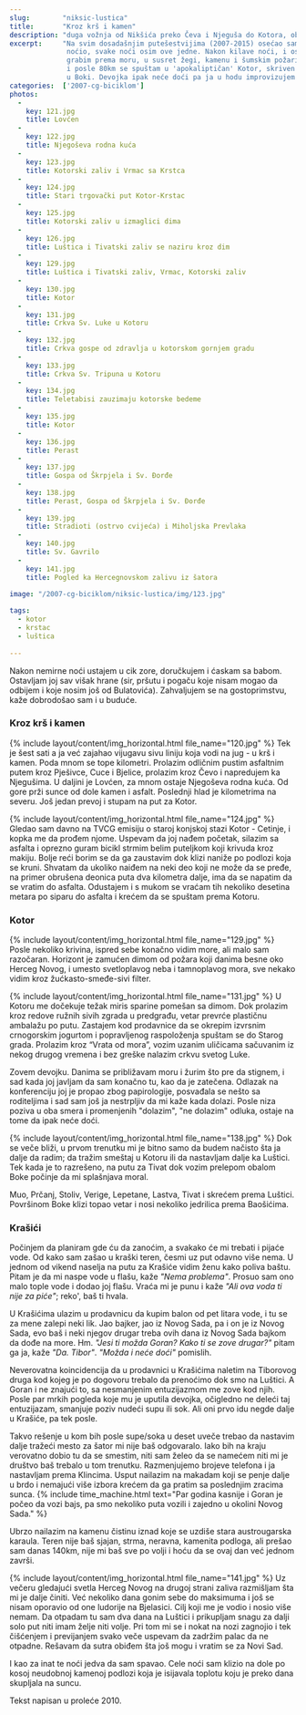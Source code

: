 ```yaml
---
slug:        "niksic-lustica"
title:       "Kroz krš i kamen"
description: "duga vožnja od Nikšića preko Čeva i Njeguša do Kotora, obalom Boke do Luštice"
excerpt:     "Na svim dosadašnjim putešestvijima (2007-2015) osećao sam se prilično opušteno i bezbedno, gde god da sam 
              noćio, svake noći osim ove jedne. Nakon kilave noći, i ostatak dana je išao nizbrdo. Krećem rano ujutro da 
              grabim prema moru, u susret žegi, kamenu i šumskim požarima čije mirise vetar donosi. Dobro sam potegao, 
              i posle 80km se spuštam u 'apokaliptičan' Kotor, skriven u žutoj izmaglici i smradu šume koja gori negde 
              u Boki. Devojka ipak neće doći pa ja u hodu improvizujem i vozim još 40ak km do Luštice."
categories:  ['2007-cg-biciklom']
photos:
  -
    key: 121.jpg
    title: Lovćen
  -
    key: 122.jpg
    title: Njegoševa rodna kuća
  -
    key: 123.jpg
    title: Kotorski zaliv i Vrmac sa Krstca
  -
    key: 124.jpg
    title: Stari trgovački put Kotor-Krstac
  -
    key: 125.jpg
    title: Kotorski zaliv u izmaglici dima
  -
    key: 126.jpg
    title: Luštica i Tivatski zaliv se naziru kroz dim
  -
    key: 129.jpg
    title: Luštica i Tivatski zaliv, Vrmac, Kotorski zaliv
  -
    key: 130.jpg
    title: Kotor
  -
    key: 131.jpg
    title: Crkva Sv. Luke u Kotoru
  -
    key: 132.jpg
    title: Crkva gospe od zdravlja u kotorskom gornjem gradu
  -
    key: 133.jpg
    title: Crkva Sv. Tripuna u Kotoru
  -
    key: 134.jpg
    title: Teletabisi zauzimaju kotorske bedeme
  -
    key: 135.jpg
    title: Kotor
  -
    key: 136.jpg
    title: Perast
  -
    key: 137.jpg
    title: Gospa od Škrpjela i Sv. Đorđe
  -
    key: 138.jpg
    title: Perast, Gospa od Škrpjela i Sv. Đorđe
  -
    key: 139.jpg
    title: Stradioti (ostrvo cvijeća) i Miholjska Prevlaka
  -
    key: 140.jpg
    title: Sv. Gavrilo
  -
    key: 141.jpg
    title: Pogled ka Hercegnovskom zalivu iz šatora

image: "/2007-cg-biciklom/niksic-lustica/img/123.jpg"
  
tags:
  - kotor
  - krstac
  - luštica
  
---
```



Nakon nemirne noći ustajem u cik zore, doručkujem i ćaskam sa babom. Ostavljam joj sav višak hrane (sir, pršutu i 
pogaču koje nisam mogao da odbijem i koje nosim još od Bulatovića). Zahvaljujem se na gostoprimstvu, kaže dobrodošao 
sam i u buduće.

### Kroz krš i kamen

{% include layout/content/img_horizontal.html file_name="120.jpg" %}
Tek je šest sati a ja već zajahao vijugavu sivu liniju koja vodi na jug - u krš i kamen. Poda mnom se tope kilometri. 
Prolazim odličnim pustim asfaltnim putem kroz Pješivce, Cuce i Bjelice, prolazim kroz Čevo i napredujem ka Njegušima. 
U daljini je Lovćen, za mnom ostaje Njegoševa rodna kuća. Od gore prži sunce od dole kamen i asfalt. Poslednji hlad je 
kilometrima na severu. Još jedan prevoj i stupam na put za Kotor.

{% include layout/content/img_horizontal.html file_name="124.jpg" %}
Gledao sam davno na TVCG emisiju o staroj konjskoj stazi Kotor - Cetinje, i kopka me da prođem njome. Uspevam da joj 
nađem početak, silazim sa asfalta i oprezno guram bicikl strmim belim puteljkom koji krivuda kroz makiju. Bolje reći 
borim se da ga zaustavim dok klizi naniže po podlozi koja se kruni. Shvatam da ukoliko naiđem na neki deo koji ne može 
da se pređe, na primer obrušena deonica puta dva kilometra dalje, ima da se napatim da se vratim do asfalta. Odustajem 
i s mukom se vraćam tih nekoliko desetina metara po siparu do asfalta i krećem da se spuštam prema Kotoru.
 
### Kotor

{% include layout/content/img_horizontal.html file_name="129.jpg" %}
Posle nekoliko krivina, ispred sebe konačno vidim more, ali malo sam razočaran. Horizont je zamućen dimom od požara 
koji danima besne oko Herceg Novog, i umesto svetloplavog neba i tamnoplavog mora, sve nekako vidim kroz 
žućkasto-smeđe-sivi filter.

{% include layout/content/img_horizontal.html file_name="131.jpg" %}
U Kotoru me dočekuje težak miris sparine pomešan sa dimom. Dok prolazim kroz redove ružnih sivih zgrada u predgrađu, 
vetar prevrće plastičnu ambalažu po putu. Zastajem kod prodavnice da se okrepim izvrsnim crnogorskim jogurtom i 
popravljenog raspoloženja spuštam se do Starog grada. Prolazim kroz “Vrata od mora”, vozim uzanim uličicama sačuvanim 
iz nekog drugog vremena i bez greške nalazim crkvu svetog Luke.

Zovem devojku. Danima se približavam moru i žurim što pre da stignem, i sad kada joj javljam da sam konačno tu, kao da 
je zatečena. Odlazak na konferenciju joj je propao zbog papirologije, posvađala se nešto sa roditeljima i sad sam još 
ja nestrpljiv da mi kaže kada dolazi. Posle niza poziva u oba smera i promenjenih "dolazim", "ne dolazim" odluka, 
ostaje na tome da ipak neće doći.

{% include layout/content/img_horizontal.html file_name="138.jpg" %}
Dok se veče bliži, u prvom trenutku mi je bitno samo da budem načisto šta ja dalje da radim; da tražim smeštaj u Kotoru 
ili da nastavljam dalje ka Luštici. Tek kada je to razrešeno, na putu za Tivat dok vozim prelepom obalom Boke počinje 
da mi splašnjava moral.

Muo, Prčanj, Stoliv, Verige, Lepetane, Lastva, Tivat i skrećem prema Luštici. Površinom Boke klizi topao vetar i nosi 
nekoliko jedrilica prema Baošićima.
 
### Krašići
 
Počinjem da planiram gde ću da zanoćim, a svakako će mi trebati i pijaće vode. Od kako sam zašao u kraški teren, česmi 
uz put odavno više nema. U jednom od vikend naselja na putu za Krašiće vidim ženu kako poliva baštu. Pitam je da mi 
naspe vode u flašu, kaže *"Nema problema"*. Prosuo sam ono malo tople vode i dodao joj flašu. Vraća mi je punu i kaže 
*"Ali ova voda ti nije za piće"*; reko', baš ti hvala.

U Krašićima ulazim u prodavnicu da kupim balon od pet litara vode, i tu se za mene zalepi neki lik. Jao bajker, jao iz 
Novog Sada, pa i on je iz Novog Sada, evo baš i neki njegov drugar treba ovih dana iz Novog Sada bajkom da dođe na 
more. Hm. *"Jesi ti možda Goran? Kako ti se zove drugar?"* pitam ga ja, kaže *"Da. Tibor"*. *"Možda i neće doći"* pomislih.

Neverovatna koincidencija da u prodavnici u Krašićima naletim na Tiborovog druga kod kojeg je po dogovoru trebalo da 
prenoćimo dok smo na Luštici. A Goran i ne znajući to, sa nesmanjenim entuzijazmom me zove kod njih. Posle par mrkih 
pogleda koje mu je uputila devojka, očigledno ne deleći taj entuzijazam, smanjuje poziv nudeći supu ili sok. Ali oni 
prvo idu negde dalje u Krašiće, pa tek posle.

Takvo rešenje u kom bih posle supe/soka u deset uveče trebao da nastavim dalje tražeći mesto za šator mi nije baš 
odgovaralo. Iako bih na kraju verovatno dobio tu da se smestim, niti sam želeo da se namećem niti mi je društvo baš 
trebalo u tom trenutku. Razmenjujemo brojeve telefona i ja nastavljam prema Klincima. Usput nailazim na makadam koji se 
penje dalje u brdo i nemajući više izbora krećem da ga pratim sa poslednjim zracima sunca.
{% include time_machine.html text="Par godina kasnije i Goran je počeo da vozi bajs, pa smo nekoliko puta vozili i zajedno u okolini Novog Sada." %}

Ubrzo nailazim na kamenu čistinu iznad koje se uzdiše stara austrougarska karaula. Teren nije baš sjajan, strma, 
neravna, kamenita podloga, ali prešao sam danas 140km, nije mi baš sve po volji i hoću da se ovaj dan već jednom završi.

{% include layout/content/img_horizontal.html file_name="141.jpg" %}
Uz večeru gledajući svetla Herceg Novog na drugoj strani zaliva razmišljam šta mi je dalje činiti. Već nekoliko dana 
gonim sebe do maksimuma i još se nisam oporavio od one ludorije na Bjelasici. Cilj koji me je vodio i nosio više nemam. 
Da otpadam tu sam dva dana na Luštici i prikupljam snagu za dalji solo put niti imam želje niti volje. Pri tom mi se i 
nokat na nozi zagnojio i tek čišćenjem i previjanjem svako veče uspevam da zadržim palac da ne otpadne. Rešavam da 
sutra obiđem šta još mogu i vratim se za Novi Sad.

I kao za inat te noći jedva da sam spavao. Cele noći sam klizio na dole po kosoj neudobnoj kamenoj podlozi koja je isijavala 
toplotu koju je preko dana skupljala na suncu. 

<span class="caption text-muted pull-right">Tekst napisan u proleće 2010.</span>